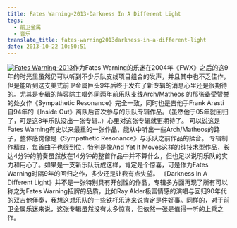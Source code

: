 ```yaml
---
title: Fates Warning-2013-Darkness In A Different Light
tags:
  - 前卫金属
  - 音乐
translate_title: fates-warning2013darkness-in-a-different-light
date: 2013-10-22 10:50:51
---
```


[![Fates Warning-2013](http://www.joylab.cn/wp-content/uploads/2015/12/Fates-Warning-2013.jpg)](http://www.joylab.cn/wp-content/uploads/2015/12/Fates-Warning-2013.jpg)作为Fates Warning的乐迷在2004年《FWX》之后的这9年的时光里虽然仍可以听到不少乐队支线项目组合的发声，并且其中也不乏佳作，但是能听到这支美式前卫金属巨头9年后终于发布了新专辑的消息心里还是很期待的。尤其是专辑的阵容除主唱外同两年前乐队支线Arch/Matheos 的那张备受赞誉的处女作《Sympathetic Resonance》完全一致，同时也是吉他手Frank Aresti自94年的《Inside Out》离队后首次参与的乐队专辑作品。（虽然他于05年就回归了，可是这8年乐队没出一张专辑..）心里对这张专辑就更期待了。
可以说这是Fates Warning有史以来最重的一张作品，能从中听出一些Arch/Matheos的路子，整体感觉像是《Sympathetic Resonance》与乐队之前作品的揉合。
专辑制作精良，每首曲子也很到位，特别是像And Yet It Moves这样的纯技术型作品，长达4分钟的前奏虽然放在14分钟的整首作品中并不算什么，但也足以说明乐队的实力和用心了。如果是一支新乐队玩成这样，肯定是个惊喜，可是作为Fates Warning时隔9年的回归之作，多少还是让我有点失望。
《Darkness In A Different Light》并不是一张特别具有开创性的作品，专辑多方面再现了所有可以称之为Fates Warning招牌的品质，比如Ray Alder极富情感的演唱与回归90年代的双吉他伴奏，我想这对乐队的一些铁杆乐迷来说肯定是件好事。同样的，对于前卫金属乐迷来说，这张专辑虽然没有太多惊喜，但依然一张是值得一听的上乘之作。